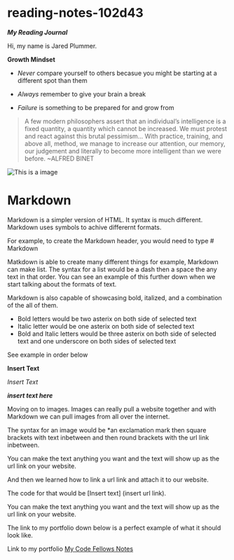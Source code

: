 # reading-notes-102d43
***My Reading Journal***

Hi, my name is Jared Plummer.

**Growth Mindset**

- *Never* compare yourself to others becasue you might be starting at a different spot than them 

- *Always* remember to give your brain a break 

- *Failure* is something to be prepared for and grow from 

>A few modern philosophers assert that an individual’s intelligence is a fixed 
quantity, a quantity which cannot be increased. We must protest and react 
against this brutal pessimism... With practice, training, and above all, 
method, we manage to increase our attention, our memory, our judgement 
and literally to become more intelligent than we were before. ~ALFRED BINET

![This is a image](https://media.makeameme.org/created/you-got-this-2d58ec8834.jpg)

# Markdown

Markdown is a simpler version of HTML. It syntax is much different. Markdown uses symbols to achive differernt formats.

For example, to create the Markdown header, you would need to type \# Markdown

Matkdown is able to create many different things for example, Markdown can make list. The syntax for a list would be a dash then a space the any text in that order.
You can see an example of this further down when we start talking about the formats of text. 

Markdown is also capable of showcasing bold, italized, and a combination of the all of them.

- Bold letters would be two asterix on both side of selected text
- Italic letter would be one asterix on both side of selected text
- Bold and Italic letters would be three asterix on both side of selected text and one underscore on both sides of selected text

See example in order below

**Insert Text**

*Insert Text*

***insert _text_ here***

Moving on to images. Images can really pull a website together and with Markdown we can pull images from all over the internet.

The syntax for an image would be *an exclamation mark then square brackets with text inbetween and then round brackets with the url link inbetween.

You can make the text anything you want and the text will show up as the url link on your website.

And then we learned how to link a url link and attach it to our website. 

The code for that would be [Insert text] (insert url link). 

You can make the text anything you want and the text will show up as the url link on your website. 

The link to my portfolio down below is a perfect example of what it should look like.




Link to my portfolio [My Code Fellows Notes](https://github.com/JaredPlummer5)

